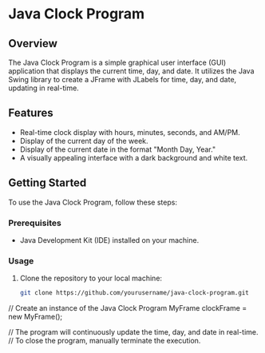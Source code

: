 # Java Clock Program

## Overview
The Java Clock Program is a simple graphical user interface (GUI) application that displays the current time, day, and date. It utilizes the Java Swing library to create a JFrame with JLabels for time, day, and date, updating in real-time.

## Features
- Real-time clock display with hours, minutes, seconds, and AM/PM.
- Display of the current day of the week.
- Display of the current date in the format "Month Day, Year."
- A visually appealing interface with a dark background and white text.

## Getting Started
To use the Java Clock Program, follow these steps:

### Prerequisites
- Java Development Kit (IDE) installed on your machine.

### Usage
1. Clone the repository to your local machine:
   ```bash
   git clone https://github.com/yourusername/java-clock-program.git


// Create an instance of the Java Clock Program
MyFrame clockFrame = new MyFrame();

// The program will continuously update the time, day, and date in real-time.
// To close the program, manually terminate the execution.
